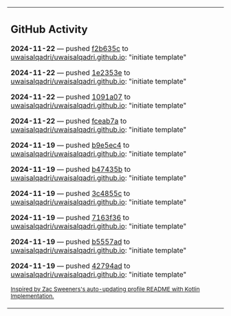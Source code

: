 <table><tr><td valign="top" width="100%">    

## GitHub Activity

**2024-11-22** — pushed [f2b635c](https://github.com/uwaisalqadri/uwaisalqadri.github.io/commits/f2b635cc3e2d3002aa30f44c80159e20801453b9) to [uwaisalqadri/uwaisalqadri.github.io](https://github.com/uwaisalqadri/uwaisalqadri.github.io): "initiate template"

**2024-11-22** — pushed [1e2353e](https://github.com/uwaisalqadri/uwaisalqadri.github.io/commits/1e2353e479147e4f531311d9abee3cb430e811c3) to [uwaisalqadri/uwaisalqadri.github.io](https://github.com/uwaisalqadri/uwaisalqadri.github.io): "initiate template"

**2024-11-22** — pushed [1091a07](https://github.com/uwaisalqadri/uwaisalqadri.github.io/commits/1091a07e03fe17bfd72f03acb8f6e256eccea84b) to [uwaisalqadri/uwaisalqadri.github.io](https://github.com/uwaisalqadri/uwaisalqadri.github.io): "initiate template"

**2024-11-22** — pushed [fceab7a](https://github.com/uwaisalqadri/uwaisalqadri.github.io/commits/fceab7a902c4b8296b8ec1200b0ef30ca7e8e758) to [uwaisalqadri/uwaisalqadri.github.io](https://github.com/uwaisalqadri/uwaisalqadri.github.io): "initiate template"

**2024-11-19** — pushed [b9e5ec4](https://github.com/uwaisalqadri/uwaisalqadri.github.io/commits/b9e5ec4d41a04b1e954594ca8c535eeb71551cf5) to [uwaisalqadri/uwaisalqadri.github.io](https://github.com/uwaisalqadri/uwaisalqadri.github.io): "initiate template"

**2024-11-19** — pushed [b47435b](https://github.com/uwaisalqadri/uwaisalqadri.github.io/commits/b47435b01e53e0f299a6cf0d4ec729e9ba5d6b07) to [uwaisalqadri/uwaisalqadri.github.io](https://github.com/uwaisalqadri/uwaisalqadri.github.io): "initiate template"

**2024-11-19** — pushed [3c4855c](https://github.com/uwaisalqadri/uwaisalqadri.github.io/commits/3c4855c6ffde480307edd904525c354e38a01290) to [uwaisalqadri/uwaisalqadri.github.io](https://github.com/uwaisalqadri/uwaisalqadri.github.io): "initiate template"

**2024-11-19** — pushed [7163f36](https://github.com/uwaisalqadri/uwaisalqadri.github.io/commits/7163f3621e6de0fbaad4d436b69fea100d13d716) to [uwaisalqadri/uwaisalqadri.github.io](https://github.com/uwaisalqadri/uwaisalqadri.github.io): "initiate template"

**2024-11-19** — pushed [b5557ad](https://github.com/uwaisalqadri/uwaisalqadri.github.io/commits/b5557ad1614d107d0763e22826a50dec79e4ec6f) to [uwaisalqadri/uwaisalqadri.github.io](https://github.com/uwaisalqadri/uwaisalqadri.github.io): "initiate template"

**2024-11-19** — pushed [42794ad](https://github.com/uwaisalqadri/uwaisalqadri.github.io/commits/42794ad90793ebb334ae2c8e694cc563001a60ea) to [uwaisalqadri/uwaisalqadri.github.io](https://github.com/uwaisalqadri/uwaisalqadri.github.io): "initiate template"
                
<sub><a href="https://github.com/ZacSweers/ZacSweers/">Inspired by Zac Sweeners's auto-updating profile README with Kotlin Implementation.</a></sub>
        